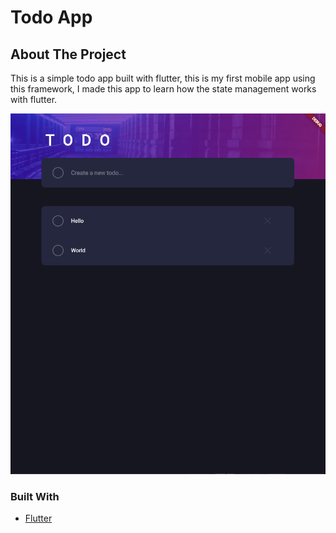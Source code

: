 # Todo App

## About The Project

This is a simple todo app built with flutter, this is my first mobile app using this framework, I made this app to learn how the state management works with flutter.

![screenshot](screenshot.png)

### Built With

* [Flutter](https://flutter.dev/)
